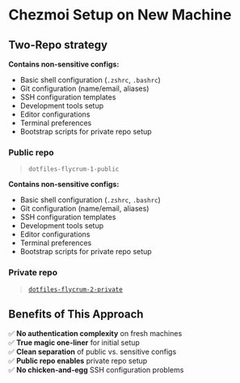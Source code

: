 # Chezmoi Setup on New Machine

## Two-Repo strategy

**Contains non-sensitive configs:**
- Basic shell configuration (`.zshrc`, `.bashrc`)
- Git configuration (name/email, aliases)
- SSH configuration templates
- Development tools setup
- Editor configurations
- Terminal preferences
- Bootstrap scripts for private repo setup

### Public repo

> `dotfiles-flycrum-1-public`

**Contains non-sensitive configs:**
- Basic shell configuration (`.zshrc`, `.bashrc`)
- Git configuration (name/email, aliases)
- SSH configuration templates
- Development tools setup
- Editor configurations
- Terminal preferences
- Bootstrap scripts for private repo setup

### Private repo

>[`dotfiles-flycrum-2-private`](./𝚉-readme-chezmoi-dotfiles-flycrum-2-private.md)


## Benefits of This Approach

✅ **No authentication complexity** on fresh machines  
✅ **True magic one-liner** for initial setup  
✅ **Clean separation** of public vs. sensitive configs  
✅ **Public repo enables** private repo setup  
✅ **No chicken-and-egg** SSH configuration problems  
